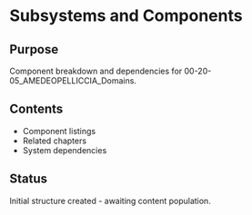 # Subsystems and Components

## Purpose
Component breakdown and dependencies for 00-20-05_AMEDEOPELLICCIA_Domains.

## Contents
- Component listings
- Related chapters
- System dependencies

## Status
Initial structure created - awaiting content population.
